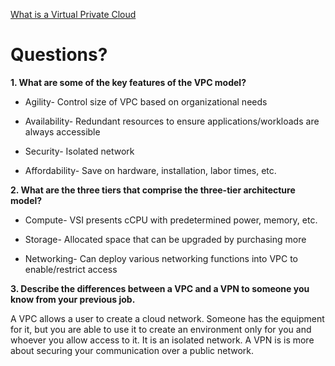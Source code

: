 [What is a Virtual Private Cloud](https://www.ibm.com/topics/vpc)


# Questions?

**1. What are some of the key features of the VPC model?**

* Agility- Control size of VPC based on organizational needs

* Availability-  Redundant resources to ensure applications/workloads are always accessible 

* Security- Isolated network

* Affordability- Save on hardware, installation, labor times, etc.


**2. What are the three tiers that comprise the three-tier architecture model?**

* Compute- VSI presents cCPU with predetermined power, memory, etc.

* Storage- Allocated space that can be upgraded by purchasing more

* Networking- Can deploy various networking functions into VPC to enable/restrict access

**3. Describe the differences between a VPC and a VPN to someone you know from your previous job.**

A VPC allows a user to create a cloud network. Someone has the equipment for it, but you are able to use it to create an environment only for you and whoever you allow access to it. It is an isolated network. A VPN is is more about securing your communication over a public network.  